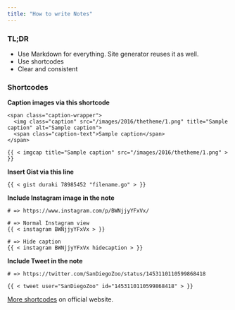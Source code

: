 ```yaml
---
title: "How to write Notes"
---
```


### TL;DR

* Use Markdown for everything. Site generator reuses it as well.
* Use shortcodes
* Clear and consistent

### Shortcodes

**Caption images via this shortcode**

```
<span class="caption-wrapper">
  <img class="caption" src="/images/2016/thetheme/1.png" title="Sample caption" alt="Sample caption">
  <span class="caption-text">Sample caption</span>
</span>
```

```
{{ < imgcap title="Sample caption" src="/images/2016/thetheme/1.png" > }}
```

**Insert Gist via this line**

```
{{ < gist duraki 78985452 "filename.go" > }}
```

**Include Instagram image in the note**

```
# => https://www.instagram.com/p/BWNjjyYFxVx/

# => Normal Instagram view
{{ < instagram BWNjjyYFxVx > }}

# => Hide caption
{{ < instagram BWNjjyYFxVx hidecaption > }}
```

**Include Tweet in the note**

```
# => https://twitter.com/SanDiegoZoo/status/1453110110599868418

{{ < tweet user="SanDiegoZoo" id="1453110110599868418" > }}
```

[More shortcodes](https://gohugo.io/content-management/shortcodes/) on official website.

